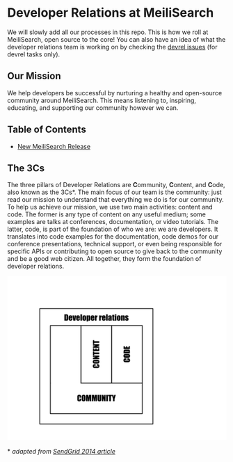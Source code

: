 # Developer Relations at MeiliSearch
We will slowly add all our processes in this repo. This is how we roll at MeiliSearch, open source to the core! You can also have an idea of what the developer relations team is working on by checking the [devrel issues](https://github.com/meilisearch/devrel/issues) (for devrel tasks only).

## Our Mission
We help developers be successful by nurturing a healthy and open-source community around MeiliSearch. This means listening to, inspiring, educating, and supporting our community however we can.

## Table of Contents
- [New MeiliSearch Release](processes/releases.md)

## The 3Cs
The three pillars of Developer Relations are **C**ommunity, **C**ontent, and **C**ode, also known as the 3Cs*. The main focus of our team is the community: just read our mission to understand that everything we do is for our community. To help us achieve our mission, we use two main activities: content and code. The former is any type of content on any useful medium; some examples are talks at conferences, documentation, or video tutorials. The latter, code, is part of the foundation of who we are: we are developers. It translates into code examples for the documentation, code demos for our conference presentations, technical support, or even being responsible for specific APIs or contributing to open source to give back to the community and be a good web citizen. All together, they form the foundation of developer relations.

![a diagram showing the 3Cs as pillars into developer relations](img/3Cs.png)

\* *adapted from [SendGrid 2014 article](https://sendgrid.com/blog/3-cs-developer-relations/)*
